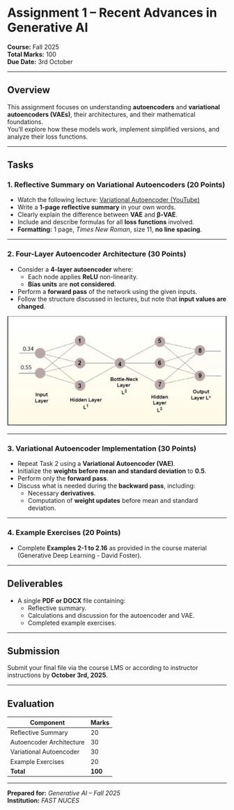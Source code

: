 # Assignment 1 – Recent Advances in Generative AI  
**Course:** Fall 2025  
**Total Marks:** 100  
**Due Date:** 3rd October  

---

## Overview
This assignment focuses on understanding **autoencoders** and **variational autoencoders (VAEs)**, their architectures, and their mathematical foundations.  
You’ll explore how these models work, implement simplified versions, and analyze their loss functions.

---

## Tasks

### 1. Reflective Summary on Variational Autoencoders (20 Points)
- Watch the following lecture: [Variational Autoencoder (YouTube)](https://www.youtube.com/watch?v=9zKuYvjFFS8)  
- Write a **1-page reflective summary** in your own words.  
- Clearly explain the difference between **VAE** and **β-VAE**.  
- Include and describe formulas for all **loss functions** involved.  
- **Formatting:** 1 page, *Times New Roman*, size 11, **no line spacing**.

---

### 2. Four-Layer Autoencoder Architecture (30 Points)
- Consider a **4-layer autoencoder** where:
  - Each node applies **ReLU** non-linearity.
  - **Bias units** are **not considered**.
- Perform a **forward pass** of the network using the given inputs.  
- Follow the structure discussed in lectures, but note that **input values are changed**.  

![](images/arc_snip.PNG)

---

### 3. Variational Autoencoder Implementation (30 Points)
- Repeat Task 2 using a **Variational Autoencoder (VAE)**.  
- Initialize the **weights before mean and standard deviation** to **0.5**.  
- Perform only the **forward pass**.  
- Discuss what is needed during the **backward pass**, including:
  - Necessary **derivatives**.
  - Computation of **weight updates** before mean and standard deviation.

---

### 4. Example Exercises (20 Points)
- Complete **Examples 2-1 to 2.16** as provided in the course material (Generative Deep Learning - David Foster).  

---

## Deliverables
- A single **PDF or DOCX** file containing:
  - Reflective summary.
  - Calculations and discussion for the autoencoder and VAE.
  - Completed example exercises.

---

## Submission
Submit your final file via the course LMS or according to instructor instructions by **October 3rd, 2025**.

---

## Evaluation
| Component | Marks |
|------------|-------|
| Reflective Summary | 20 |
| Autoencoder Architecture | 30 |
| Variational Autoencoder | 30 |
| Example Exercises | 20 |
| **Total** | **100** |

---

**Prepared for:** *Generative AI – Fall 2025*  
**Institution:** *FAST NUCES*  
